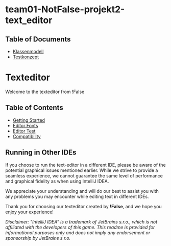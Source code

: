 # team01-NotFalse-projekt2-text_editor

## Table of Documents
- [Klassenmodell]()
- [Testkonzept]()

# Texteditor 

Welcome to the texteditor from !False

## Table of Contents
- [Getting Started](#getting-started)
- [Editor Fonts](#editor-fonts)
- [Editor Test](#editor-Test)
- [Compatibility](#compatibility)

## Running in Other IDEs

If you choose to run the text-editor in a different IDE, please be aware of the potential graphical issues mentioned earlier. While we strive to provide a seamless experience, we cannot guarantee the same level of performance and graphical fidelity as when using IntelliJ IDEA.

We appreciate your understanding and will do our best to assist you with any problems you may encounter while editing text in different IDEs.

Thank you for choosing our texteditor created by **!False**, and we hope you enjoy your experience!


 
 
 
*Disclaimer: "IntelliJ IDEA" is a trademark of JetBrains s.r.o., which is not affiliated with the developers of this game. This readme is provided for informational purposes only and does not imply any endorsement or sponsorship by JetBrains s.r.o.*

